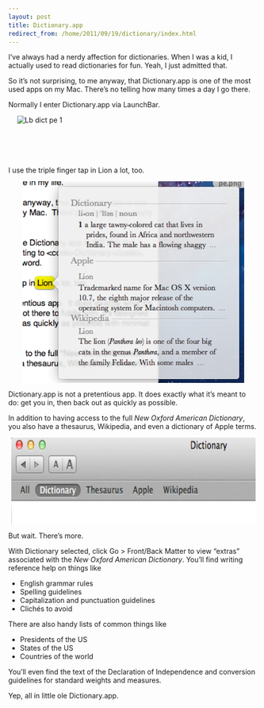 ```yaml
---
layout: post
title: Dictionary.app
redirect_from: /home/2011/09/19/dictionary/index.html
---
```

<p>I’ve always had a nerdy affection for dictionaries.  When I was a kid, I actually used to read dictionaries for fun.  Yeah, I just admitted that.</p>
<p>So it’s not surprising, to me anyway, that Dictionary.app is one of the most used apps on my Mac.  There’s no telling how many times a day I go there.</p>
<p>Normally I enter Dictionary.app via LaunchBar.</p>
<p><img style="display: block; margin-left: auto; margin-right: auto;" title="lb-dict-pe-1.png" src="/img/lb-dict-pe-1.png" border="0" alt="Lb dict pe 1" width="469" height="87" /></p>
<p>I use the triple finger tap in Lion a lot, too.</p>
<p><img style="display: block; margin-left: auto; margin-right: auto;" title="triple-tap-dict-pe.png" src="/img/triple-tap-dict-pe.png" border="0" alt="Triple tap dict pe" width="447" height="406" /></p>
<p>Dictionary.app is not a pretentious app.  It does exactly what it’s meant to do: get you in, then back out as quickly as possible.</p>
<p>In addition to having access to the full <em>New Oxford American Dictionary</em>, you also have a thesaurus, Wikipedia, and even a dictionary of Apple terms.</p>
<p><img style="display: block; margin-left: auto; margin-right: auto;" title="dictionary-app-pe.png" src="/img/dictionary-app-pe.png" border="0" alt="Dictionary app pe" width="493" height="175" /></p>
<p>But wait. There’s more.</p>
<p>With Dictionary selected, click Go &gt; Front/Back Matter to view “extras” associated with the <em>New Oxford American Dictionary</em>.  You’ll find writing reference help on things like</p>
<ul>
<li>English grammar rules</li>
<li>Spelling guidelines</li>
<li>Capitalization and punctuation guidelines</li>
<li>Clichés to avoid</li>
</ul>
<p>There are also handy lists of common things like</p>
<ul>
<li>Presidents of the US</li>
<li>States of the US</li>
<li>Countries of the world</li>
</ul>
<p>You’ll even find the text of the Declaration of Independence and conversion guidelines for standard weights and measures.</p>
<p>Yep, all in little ole Dictionary.app.</p>
